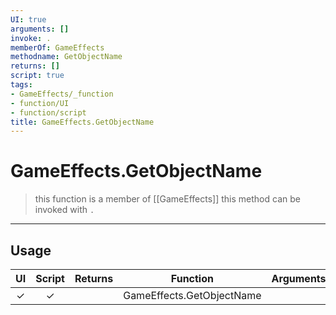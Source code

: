 ```yaml
---
UI: true
arguments: []
invoke: .
memberOf: GameEffects
methodname: GetObjectName
returns: []
script: true
tags:
- GameEffects/_function
- function/UI
- function/script
title: GameEffects.GetObjectName
---
```

# GameEffects.GetObjectName
> this function is a member of [[GameEffects]]
> this method can be invoked with `.`
-----
## Usage
|  UI | Script | Returns | Function | Arguments |
|:---:|:------:|-------:|:--------:|:---------|
|✓|✓||GameEffects.GetObjectName||
